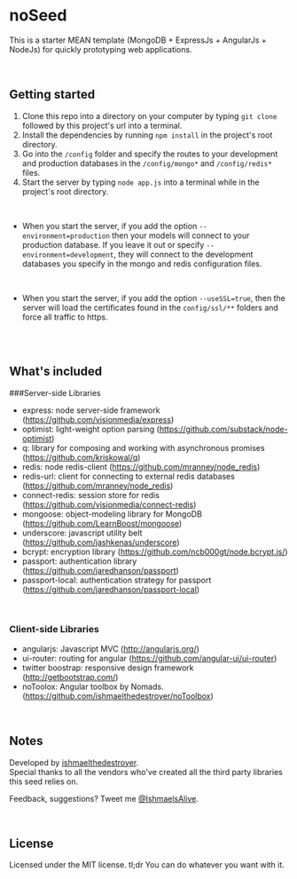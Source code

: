 # noSeed

This is a starter MEAN template (MongoDB + ExpressJs + AngularJs + NodeJs) for quickly prototyping web applications.

<br />

## Getting started
1. Clone this repo into a directory on your computer by typing `git clone` followed by this project's url into a terminal. <br />
2. Install the dependencies by running `npm install` in the project's root directory. <br />
3. Go into the `/config` folder and specify the routes to your development and production databases in the `/config/mongo*` and `/config/redis*` files. <br />
4. Start the server by typing `node app.js` into a terminal while in the project's root directory.

<br />

* When you start the server, if you add the option `--environment=production` then your models will connect to your production database. If you leave it out or specify `--environment=development`, they will connect to the development databases you specify in the mongo and redis configuration files.

<br />

* When you start the server, if you add the option `--useSSL=true`, then the server will load the certificates found in the `config/ssl/**` folders and force all traffic to https.

<br /><br />

## What's included
###Server-side Libraries
- express: node server-side framework (https://github.com/visionmedia/express) <br />
- optimist: light-weight option parsing (https://github.com/substack/node-optimist) <br />
- q: library for composing and working with asynchronous promises (https://github.com/kriskowal/q) <br />
- redis: node redis-client (https://github.com/mranney/node_redis) <br />
- redis-url: client for connecting to external redis databases (https://github.com/mranney/node_redis) <br />
- connect-redis: session store for redis (https://github.com/visionmedia/connect-redis) <br />
- mongoose: object-modeling library for MongoDB (https://github.com/LearnBoost/mongoose) <br />
- underscore: javascript utility belt (https://github.com/jashkenas/underscore) <br />
- bcrypt: encryption library (https://github.com/ncb000gt/node.bcrypt.js/) <br />
- passport: authentication library (https://github.com/jaredhanson/passport) <br />
- passport-local: authentication strategy for passport (https://github.com/jaredhanson/passport-local) <br />

<br />

### Client-side Libraries
- angularjs: Javascript MVC (http://angularjs.org/) <br />
- ui-router: routing for angular (https://github.com/angular-ui/ui-router) <br />
- twitter boostrap: responsive design framework (http://getbootstrap.com/) <br />
- noToolox: Angular toolbox by Nomads. (https://github.com/ishmaelthedestroyer/noToolbox) <br />

<br />

## Notes
Developed by <a href='http://twitter.com/ishmaelsalive'>ishmaelthedestroyer</a>. <br />
Special thanks to all the vendors who've created all the third party libraries this seed relies on. <br />

Feedback, suggestions? Tweet me <a href='http://twitter.com/ishmaelsalive'>@IshmaelsAlive</a>. <br />

<br />

## License
Licensed under the MIT license. tl;dr You can do whatever you want with it.